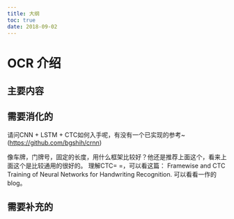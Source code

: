 ```yaml
---
title: 大纲
toc: true
date: 2018-09-02
---
```



# OCR 介绍



## 主要内容



## 需要消化的

请问CNN + LSTM + CTC如何入手呢，有没有一个已实现的参考~ (https://github.com/bgshih/crnn)


像车牌，门牌号，固定的长度，用什么框架比较好？他还是推荐上面这个，看来上面这个是比较通用的很好的。
理解CTC= =，可以看这篇： Framewise and CTC Training of Neural Networks
for Handwriting Recognition. 可以看看一作的blog。

## 需要补充的
